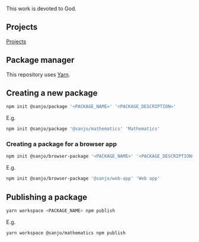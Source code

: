 This work is devoted to God.

## Projects

[Projects](https://sanjosolutions.github.io/projects/)

## Package manager

This repository uses [Yarn](https://yarnpkg.com/getting-started/install).

## Creating a new package

```sh
npm init @sanjo/package '<PACKAGE_NAME>' '<PACKAGE_DESCRIPTION>'
```

E.g.

```sh
npm init @sanjo/package '@sanjo/mathematics' 'Mathematics'
```

### Creating a package for a browser app

```sh
npm init @sanjo/browser-package '<PACKAGE_NAME>' '<PACKAGE_DESCRIPTION>'
```

E.g.

```sh
npm init @sanjo/browser-package '@sanjo/web-app' 'Web app'
```

## Publishing a package

```sh
yarn workspace <PACKAGE_NAME> npm publish
```

E.g.

```sh
yarn workspace @sanjo/mathematics npm publish
```
